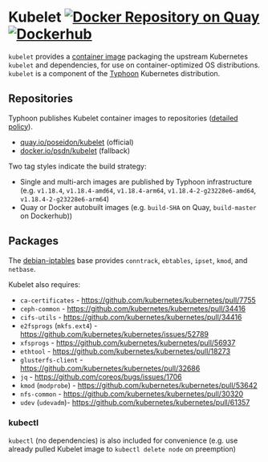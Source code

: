# Kubelet [![Docker Repository on Quay](https://quay.io/repository/poseidon/kubelet/status "Image Repository on Quay")](https://quay.io/repository/poseidon/kubelet) [![Dockerhub](https://img.shields.io/badge/container-dockerhub-blue)](https://hub.docker.com/r/psdn/kubelet)

`kubelet` provides a [container image](https://quay.io/repository/poseidon/kubelet) packaging the upstream Kubernetes `kubelet` and dependencies, for use on container-optimized OS distributions. `kubelet` is a component of the [Typhoon](https://github.com/poseidon/typhoon) Kubernetes distribution.

## Repositories

Typhoon publishes Kubelet container images to repositories ([detailed policy](https://typhoon.psdn.io/topics/security/#container-images)).

* [quay.io/poseidon/kubelet](https://quay.io/repository/poseidon/kubelet) (official)
* [docker.io/psdn/kubelet](https://hub.docker.com/repository/docker/psdn/kubelet) (fallback)

Two tag styles indicate the build strategy:

* Single and multi-arch images are published by Typhoon infrastructure (e.g. `v1.18.4`, `v1.18.4-amd64`, `v1.18.4-arm64`, `v1.18.4-2-g23228e6-amd64`, `v1.18.4-2-g23228e6-arm64`)
* Quay or Docker autobuilt images (e.g. `build-SHA` on Quay, `build-master` on Dockerhub))

## Packages

The [debian-iptables](https://github.com/kubernetes/kubernetes/tree/master/build/debian-iptables) base provides `conntrack`, `ebtables`, `ipset`, `kmod`, and `netbase`.

Kubelet also requires:

* `ca-certificates` - https://github.com/kubernetes/kubernetes/pull/7755
* `ceph-common` - https://github.com/kubernetes/kubernetes/pull/34416
* `cifs-utils` - https://github.com/kubernetes/kubernetes/pull/34416
* `e2fsprogs` (`mkfs.ext4`) - https://github.com/kubernetes/kubernetes/issues/52789
* `xfsprogs` - https://github.com/kubernetes/kubernetes/pull/56937
* `ethtool` - https://github.com/kubernetes/kubernetes/pull/18273
* `glusterfs-client` - https://github.com/kubernetes/kubernetes/pull/32686
* `jq` - https://github.com/coreos/bugs/issues/1706
* `kmod` (`modprobe`) - https://github.com/kubernetes/kubernetes/pull/53642
* `nfs-common` - https://github.com/kubernetes/kubernetes/pull/30320
* `udev` (`udevadm`)- https://github.com/kubernetes/kubernetes/pull/61357

### kubectl

`kubectl` (no dependencies) is also included for convenience (e.g. use already pulled Kubelet image to `kubectl delete node` on preemption)
